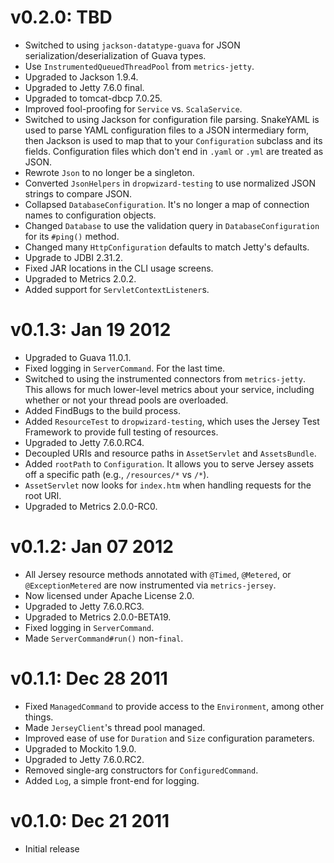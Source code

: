v0.2.0: TBD
===================

* Switched to using `jackson-datatype-guava` for JSON serialization/deserialization of Guava types.
* Use `InstrumentedQueuedThreadPool` from `metrics-jetty`.
* Upgraded to Jackson 1.9.4.
* Upgraded to Jetty 7.6.0 final.
* Upgraded to tomcat-dbcp 7.0.25.
* Improved fool-proofing for `Service` vs. `ScalaService`.
* Switched to using Jackson for configuration file parsing. SnakeYAML is used to parse YAML
  configuration files to a JSON intermediary form, then Jackson is used to map that to your
  `Configuration` subclass and its fields. Configuration files which don't end in `.yaml` or `.yml`
  are treated as JSON.
* Rewrote `Json` to no longer be a singleton.
* Converted `JsonHelpers` in `dropwizard-testing` to use normalized JSON strings to compare JSON.
* Collapsed `DatabaseConfiguration`. It's no longer a map of connection names to configuration
  objects.
* Changed `Database` to use the validation query in `DatabaseConfiguration` for its `#ping()`
  method.
* Changed many `HttpConfiguration` defaults to match Jetty's defaults.
* Upgrade to JDBI 2.31.2.
* Fixed JAR locations in the CLI usage screens.
* Upgraded to Metrics 2.0.2.
* Added support for `ServletContextListener`s.


v0.1.3: Jan 19 2012
===================

* Upgraded to Guava 11.0.1.
* Fixed logging in `ServerCommand`. For the last time.
* Switched to using the instrumented connectors from `metrics-jetty`. This allows for much
  lower-level metrics about your service, including whether or not your thread pools are overloaded.
* Added FindBugs to the build process.
* Added `ResourceTest` to `dropwizard-testing`, which uses the Jersey Test Framework to provide
  full testing of resources.
* Upgraded to Jetty 7.6.0.RC4.
* Decoupled URIs and resource paths in `AssetServlet` and `AssetsBundle`.
* Added `rootPath` to `Configuration`. It allows you to serve Jersey assets off a specific path
  (e.g., `/resources/*` vs `/*`).
* `AssetServlet` now looks for `index.htm` when handling requests for the root URI.
* Upgraded to Metrics 2.0.0-RC0.


v0.1.2: Jan 07 2012
===================

* All Jersey resource methods annotated with `@Timed`, `@Metered`, or `@ExceptionMetered` are now
  instrumented via `metrics-jersey`.
* Now licensed under Apache License 2.0.
* Upgraded to Jetty 7.6.0.RC3.
* Upgraded to Metrics 2.0.0-BETA19.
* Fixed logging in `ServerCommand`.
* Made `ServerCommand#run()` non-`final`.


v0.1.1: Dec 28 2011
===================

* Fixed `ManagedCommand` to provide access to the `Environment`, among other things.
* Made `JerseyClient`'s thread pool managed.
* Improved ease of use for `Duration` and `Size` configuration parameters.
* Upgraded to Mockito 1.9.0.
* Upgraded to Jetty 7.6.0.RC2.
* Removed single-arg constructors for `ConfiguredCommand`.
* Added `Log`, a simple front-end for logging.


v0.1.0: Dec 21 2011
===================

* Initial release
